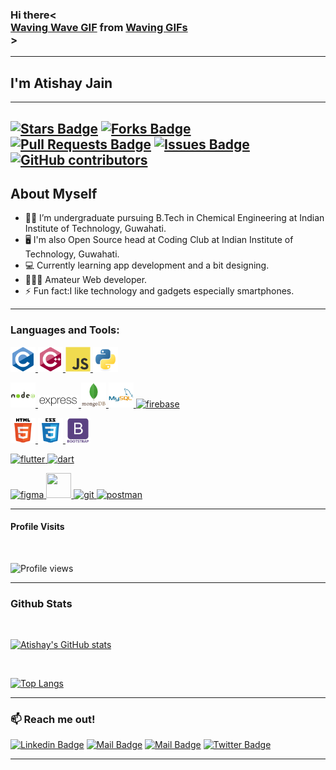### Hi there<<div class="tenor-gif-embed" data-postid="10897308" data-share-method="host" data-width="100%" data-aspect-ratio="1.0"><a href="https://tenor.com/view/waving-wave-hand-emoji-gif-10897308">Waving Wave GIF</a> from <a href="https://tenor.com/search/waving-gifs">Waving GIFs</a></div><script type="text/javascript" async src="https://tenor.com/embed.js"></script>>

---


## I'm Atishay Jain
---

<a href="https://github.com/atishay1743/awesome-github-profile-readme/stargazers"><img src="https://img.shields.io/github/stars/atishay1743/awesome-github-profile-readme" alt="Stars Badge"/></a>
<a href="https://github.com/atishay1743/awesome-github-profile-readme/network/members"><img src="https://img.shields.io/github/forks/atishay1743/awesome-github-profile-readme" alt="Forks Badge"/></a>
<a href="https://github.com/atishay1743/awesome-github-profile-readme/pulls"><img src="https://img.shields.io/github/issues-pr/atishay1743/awesome-github-profile-readme" alt="Pull Requests Badge"/></a>
<a href="https://github.com/atishay1743/awesome-github-profile-readme/issues"><img src="https://img.shields.io/github/issues/atishay1743/awesome-github-profile-readme" alt="Issues Badge"/></a>
<a href="https://github.com/atishay1743/awesome-github-profile-readme/graphs/contributors"><img alt="GitHub contributors" src="https://img.shields.io/github/contributors/atishay1743/awesome-github-profile-readme?color=2b9348"></a>
---
## About Myself

- 👨‍🎓 I’m undergraduate pursuing B.Tech in Chemical  Engineering at Indian Institute of Technology, Guwahati.
- 🖥 I'm also Open Source head at Coding Club at Indian Institute of Technology, Guwahati.
- 💻 Currently learning app development and a bit designing.
- 🧑🏻‍💻 Amateur Web developer.
- ⚡️ Fun fact:I like technology and gadgets especially smartphones.
---


<h3 align="left">Languages and Tools:</h3>
<p align="left">

<a href="https://www.cprogramming.com/" target="_blank"> 
    <img src="https://raw.githubusercontent.com/devicons/devicon/master/icons/c/c-original.svg" alt="c" width="40" height="40"/> 
</a> 

<a href="https://www.w3schools.com/cpp/" target="_blank"> 
    <img src="https://raw.githubusercontent.com/devicons/devicon/master/icons/cplusplus/cplusplus-original.svg" alt="cplusplus" width="40" height="40"/> 
</a>

<a href="https://developer.mozilla.org/en-US/docs/Web/JavaScript" target="_blank"> 
    <img src="https://raw.githubusercontent.com/devicons/devicon/master/icons/javascript/javascript-original.svg" alt="javascript" width="40" height="40"/> 
</a> 

<a href="https://www.python.org" target="_blank"> 
    <img src="https://raw.githubusercontent.com/devicons/devicon/master/icons/python/python-original.svg" alt="python" width="40" height="40"/> 
</a> 

</p>

<p>

<a href="https://nodejs.org" target="_blank"> 
    <img src="https://raw.githubusercontent.com/devicons/devicon/master/icons/nodejs/nodejs-original-wordmark.svg" alt="nodejs" width="40" height="40"/>
</a>

<a href="https://expressjs.com" target="_blank"> 
    <img src="./express-white-bg.png" alt="express" width="auto" height="20"/> 
</a> 


<a href="https://www.mongodb.com/" target="_blank"> 
    <img src="https://raw.githubusercontent.com/devicons/devicon/master/icons/mongodb/mongodb-original-wordmark.svg" alt="mongodb" width="40" height="40"/> 
</a> 

<a href="https://www.mysql.com/" target="_blank"> 
    <img src="https://raw.githubusercontent.com/devicons/devicon/master/icons/mysql/mysql-original-wordmark.svg" alt="mysql" width="40" height="40"/> 
</a>

<a href="https://firebase.google.com/" target="_blank"> 
    <img src="https://www.vectorlogo.zone/logos/firebase/firebase-icon.svg" alt="firebase" width="40" height="40"/> 
</a> 


</p>

<p>
<a href="https://www.w3.org/html/" target="_blank"> 
    <img src="https://raw.githubusercontent.com/devicons/devicon/master/icons/html5/html5-original-wordmark.svg" alt="html5" width="40" height="40"/> 
</a> 
<a href="https://www.w3schools.com/css/" target="_blank"> 
    <img src="https://raw.githubusercontent.com/devicons/devicon/master/icons/css3/css3-original-wordmark.svg" alt="css3" width="40" height="40"/> 
</a> 
<a href="https://getbootstrap.com" target="_blank"> 
    <img src="https://raw.githubusercontent.com/devicons/devicon/master/icons/bootstrap/bootstrap-plain-wordmark.svg" alt="bootstrap" width="40" height="40"/> 
</a> 
<!-- <a href="https://sass-lang.com" target="_blank"> 
    <img src="https://raw.githubusercontent.com/devicons/devicon/master/icons/sass/sass-original.svg" alt="sass" width="40" height="40"/> 
</a>  -->
 
</p>

<p>
<a href="https://flutter.dev" target="_blank"> 
    <img src="https://www.vectorlogo.zone/logos/flutterio/flutterio-icon.svg" alt="flutter" width="40" height="40"/> 
</a> 
<a href="https://dart.dev" target="_blank"> 
    <img src="https://www.vectorlogo.zone/logos/dartlang/dartlang-icon.svg" alt="dart" width="40" height="40"/> 
</a>
</p>

<p>
<a href="https://www.figma.com/" target="_blank"> 
    <img src="https://www.vectorlogo.zone/logos/figma/figma-icon.svg" alt="figma" width="40" height="40"/> 
</a> 
<a href="https://www.apple.com/in/macos/big-sur/" target="_blank"> 
    <img src="https://logos-download.com/wp-content/uploads/2020/06/Apple_Mac_OS_Logo.png" width="40" height="40"/> 
</a>
<!-- <a href="https://www.gnu.org/software/bash/" target="_blank"> 
    <img src="https://www.vectorlogo.zone/logos/gnu_bash/gnu_bash-icon.svg" alt="bash" width="40" height="40"/> 
</a> -->
<a href="https://git-scm.com/" target="_blank"> 
    <img src="https://www.vectorlogo.zone/logos/git-scm/git-scm-icon.svg" alt="git" width="40" height="40"/> 
</a> 

<a href="https://postman.com" target="_blank"> 
    <img src="https://www.vectorlogo.zone/logos/getpostman/getpostman-icon.svg" alt="postman" width="40" height="40"/> 
</a> 
</p>


---
#### Profile Visits

<br>

![Profile views](https://gpvc.arturio.dev/atishay1743)



---

### Github Stats

<br>

[![Atishay's GitHub stats](https://github-readme-stats.vercel.app/api?username=atishay1743&hide=contribs&show_icons=true)](https://github.com/atishay1743)

<br>

[![Top Langs](https://github-readme-stats.vercel.app/api/top-langs/?username=atishay1743&layout=compact&langs_count=5)](https://github.com/anuraghazra/github-readme-stats)



---

### :mailbox: Reach me out!
[![Linkedin Badge](https://img.shields.io/badge/-Atishay-0e76a8?style=flat&labelColor=0e76a8&logo=linkedin&logoColor=white)](https://www.linkedin.com/in/atishay1743) [![Mail Badge](https://img.shields.io/badge/-@atishay.17-e84393?style=flat&labelColor=e84393&logo=instagram&logoColor=white)](https://www.instagram.com/atishay.17/) [![Mail Badge](https://img.shields.io/badge/-atishay1743-c0392b?style=flat&labelColor=c0392b&logo=gmail&logoColor=white)](mailto:atishay1743@gmail.com) [![Twitter Badge](https://img.shields.io/badge/-@atishay1743-1ca0f1?style=flat&labelColor=1ca0f1&logo=twitter&logoColor=white&link=https://twitter.com/atishay1743)](https://twitter.com/atishay1743)

---

<!--
**atishay1743/atishay1743** is a ✨ _special_ ✨ repository because its `README.md` (this file) appears on your GitHub profile.

Here are some ideas to get you started:

- 🔭 I’m currently working on ...
- 🌱 I’m currently learning ...
- 👯 I’m looking to collaborate on ...
- 🤔 I’m looking for help with ...
- 💬 Ask me about ...
- 📫 How to reach me: ...
- 😄 Pronouns: ...
- ⚡ Fun fact: ...
-->
